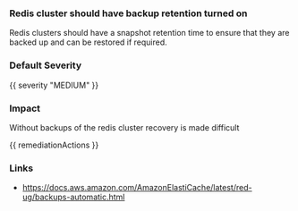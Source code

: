 
### Redis cluster should have backup retention turned on

Redis clusters should have a snapshot retention time to ensure that they are backed up and can be restored if required.

### Default Severity
{{ severity "MEDIUM" }}

### Impact
Without backups of the redis cluster recovery is made difficult

<!-- DO NOT CHANGE -->
{{ remediationActions }}

### Links
- https://docs.aws.amazon.com/AmazonElastiCache/latest/red-ug/backups-automatic.html
        